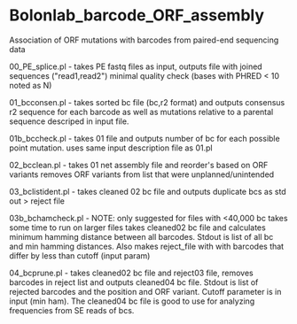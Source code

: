 # Bolonlab_barcode_ORF_assembly
Association of ORF mutations with barcodes from paired-end sequencing data

00_PE_splice.pl - takes PE fastq files as input, outputs file with 
               joined sequences ("read1,read2") minimal quality check (bases
               with PHRED < 10 noted as N)

01_bcconsen.pl - takes sorted bc file (bc,r2 format) and outputs consensus
               r2 sequence for each barcode as well as mutations relative
               to a parental sequence descriped in input file.

01b_bccheck.pl - takes 01 file and outputs number of bc for each possible point 
               mutation. uses same input description file as 01.pl

02_bcclean.pl - takes 01 net assembly file and reorder's based on ORF variants
               removes ORF variants from list that were unplanned/unintended

03_bclistident.pl - takes cleaned 02 bc file and outputs duplicate bcs as 
                    std out > reject file

03b_bchamcheck.pl - NOTE: only suggested for files with <40,000 bc
                  takes some time to run on larger files
                  takes cleaned02 bc file and calculates minimum hamming
                  distance between all barcodes. Stdout is list of all bc
                  and min hamming distances. Also makes reject_file with
                  with barcodes that differ by less than cutoff (input param)

04_bcprune.pl - takes cleaned02 bc file and reject03 file, removes barcodes
               in reject list and outputs cleaned04 bc file. Stdout is list
               of rejected barcodes and the position and ORF variant. Cutoff
               parameter is in input (min ham). The cleaned04 bc file is
               good to use for analyzing frequencies from SE reads of bcs.
